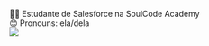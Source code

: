 👩‍🎓 Estudante de Salesforce na SoulCode Academy<br>
😊 Pronouns: ela/dela <br>
 <a href="https://www.linkedin.com/in/mannuella-souza-3504a2160/" target="_blank"><img src="https://img.shields.io/badge/-LinkedIn-%230077B5?style=for-the-badge&logo=linkedin&logoColor=white" target="_blank"></a> 
 
